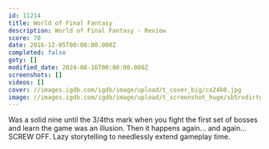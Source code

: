```yaml
---
id: 11214
title: World of Final Fantasy
description: World of Final Fantasy - Review
score: 70
date: 2016-12-05T00:00:00.000Z
completed: false
goty: []
modified_date: 2024-08-16T00:00:00.000Z
screenshots: []
videos: []
cover: //images.igdb.com/igdb/image/upload/t_cover_big/co24k0.jpg
image: //images.igdb.com/igdb/image/upload/t_screenshot_huge/sb5rvdirtgfcdwir26vv.jpg
---
```

Was a solid nine until the 3/4ths mark when you fight the first set of bosses and learn the game was an illusion. Then it happens again... and again... SCREW OFF. Lazy storytelling to needlessly extend gameplay time.